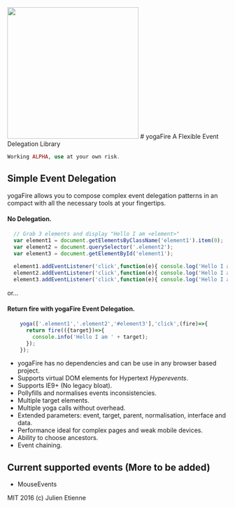<img src="http://oi65.tinypic.com/oiuo06.jpg" width="300px">
# yogaFire
A Flexible Event Delegation Library

```php
Working ALPHA, use at your own risk.
```
## Simple Event Delegation  
yogaFire allows you to compose complex event delegation patterns in 
an compact with all the necessary tools at your fingertips.

#### No Delegation.
```javascript 
  // Grab 3 elements and display "Hello I am <element>"
  var element1 = document.getElementsByClassName('element1').item(0);
  var element2 = document.querySelector('.element2');
  var element3 = document.getElementById('element1');
  
  element1.addEventListener('click',function(e){ console.log('Hello I am ' + e.target);},false);
  element2.addEventListener('click',function(e){ console.log('Hello I am ' + e.target);},true);
  element3.addEventListener('click',function(e){ console.log('Hello I am ' + e.target);},false);
```
or...

#### Return fire with yogaFire Event Delegation.
```javascript 
    yoga(['.element1','.element2','#element3'],'click',(fire)=>{
      return fire(({target})=>{
        console.info('Hello I am ' + target);
      });
    });
```
- yogaFire has no dependencies and can be use in any browser based project.
- Supports virtual DOM elements for Hypertext  _Hyperevents_.
- Supports IE9+ (No legacy bloat).
- Pollyfills and normalises events inconsistencies.
- Multiple target elements.
- Multiple yoga calls without overhead.
- Extended parameters: event, target, parent, normalisation, interface and data.
- Performance ideal for complex pages and weak mobile devices.
- Ability to choose ancestors.
- Event chaining.

## Current supported events (More to be added)
- MouseEvents

MIT 2016 (c) Julien Etienne
